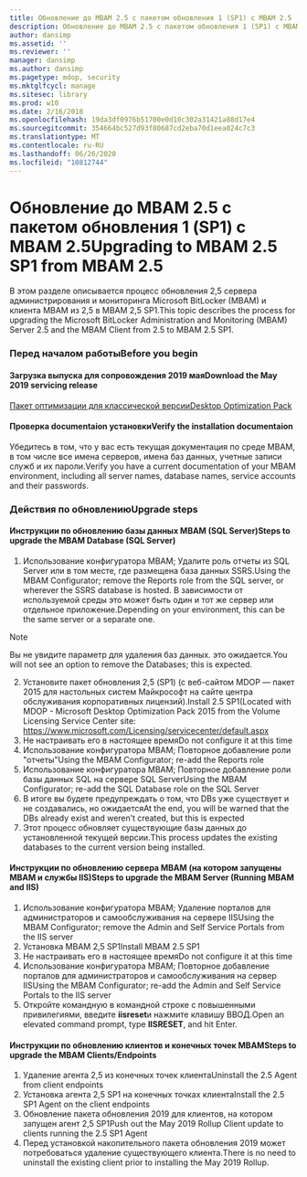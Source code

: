 ```yaml
---
title: Обновление до MBAM 2.5 с пакетом обновления 1 (SP1) с MBAM 2.5
description: Обновление до MBAM 2.5 с пакетом обновления 1 (SP1) с MBAM 2.5
author: dansimp
ms.assetid: ''
ms.reviewer: ''
manager: dansimp
ms.author: dansimp
ms.pagetype: mdop, security
ms.mktglfcycl: manage
ms.sitesec: library
ms.prod: w10
ms.date: 2/16/2018
ms.openlocfilehash: 19da3df0976b51700e0d10c302a31421a88d17e4
ms.sourcegitcommit: 354664bc527d93f80687cd2eba70d1eea024c7c3
ms.translationtype: MT
ms.contentlocale: ru-RU
ms.lasthandoff: 06/26/2020
ms.locfileid: "10812744"
---
```

# <span data-ttu-id="97412-103">Обновление до MBAM 2.5 с пакетом обновления 1 (SP1) с MBAM 2.5</span><span class="sxs-lookup"><span data-stu-id="97412-103">Upgrading to MBAM 2.5 SP1 from MBAM 2.5</span></span>
<span data-ttu-id="97412-104">В этом разделе описывается процесс обновления 2,5 сервера администрирования и мониторинга Microsoft BitLocker (MBAM) и клиента MBAM из 2,5 в MBAM 2,5 SP1.</span><span class="sxs-lookup"><span data-stu-id="97412-104">This topic describes the process for upgrading the Microsoft BitLocker Administration and Monitoring (MBAM) Server 2.5 and the MBAM Client from 2.5 to MBAM 2.5 SP1.</span></span>

### <span data-ttu-id="97412-105">Перед началом работы</span><span class="sxs-lookup"><span data-stu-id="97412-105">Before you begin</span></span>
#### <span data-ttu-id="97412-106">Загрузка выпуска для сопровождения 2019 мая</span><span class="sxs-lookup"><span data-stu-id="97412-106">Download the May 2019 servicing release</span></span>
[<span data-ttu-id="97412-107">Пакет оптимизации для классической версии</span><span class="sxs-lookup"><span data-stu-id="97412-107">Desktop Optimization Pack</span></span>](https://www.microsoft.com/download/details.aspx?id=58345)

#### <span data-ttu-id="97412-108">Проверка documentaion установки</span><span class="sxs-lookup"><span data-stu-id="97412-108">Verify the installation documentaion</span></span>
<span data-ttu-id="97412-109">Убедитесь в том, что у вас есть текущая документация по среде MBAM, в том числе все имена серверов, имена баз данных, учетные записи служб и их пароли.</span><span class="sxs-lookup"><span data-stu-id="97412-109">Verify you have a current documentation of your MBAM environment, including all server names, database names, service accounts and their passwords.</span></span>

### <span data-ttu-id="97412-110">Действия по обновлению</span><span class="sxs-lookup"><span data-stu-id="97412-110">Upgrade steps</span></span>
#### <span data-ttu-id="97412-111">Инструкции по обновлению базы данных MBAM (SQL Server)</span><span class="sxs-lookup"><span data-stu-id="97412-111">Steps to upgrade the MBAM Database (SQL Server)</span></span>
1. <span data-ttu-id="97412-112">Использование конфигуратора MBAM; Удалите роль отчеты из SQL Server или в том месте, где размещена база данных SSRS.</span><span class="sxs-lookup"><span data-stu-id="97412-112">Using the MBAM Configurator; remove the Reports role from the SQL server, or wherever the SSRS database is hosted.</span></span> <span data-ttu-id="97412-113">В зависимости от используемой среды это может быть один и тот же сервер или отдельное приложение.</span><span class="sxs-lookup"><span data-stu-id="97412-113">Depending on your environment, this can be the same server or a separate one.</span></span>
  > [!NOTE]
  > <span data-ttu-id="97412-114">Вы не увидите параметр для удаления баз данных. это ожидается.</span><span class="sxs-lookup"><span data-stu-id="97412-114">You will not see an option to remove the Databases; this is expected.</span></span>  
2. <span data-ttu-id="97412-115">Установите пакет обновления 2,5 (SP1) (с веб-сайтом MDOP — пакет 2015 для настольных систем Майкрософт на сайте центра обслуживания корпоративных лицензий).</span><span class="sxs-lookup"><span data-stu-id="97412-115">Install 2.5 SP1(Located with MDOP - Microsoft Desktop Optimization Pack 2015 from the Volume Licensing Service Center site:</span></span>  <https://www.microsoft.com/Licensing/servicecenter/default.aspx>
3. <span data-ttu-id="97412-116">Не настраивать его в настоящее время</span><span class="sxs-lookup"><span data-stu-id="97412-116">Do not configure it at this time</span></span> 
4. <span data-ttu-id="97412-117">Использование конфигуратора MBAM; Повторное добавление роли "отчеты"</span><span class="sxs-lookup"><span data-stu-id="97412-117">Using the MBAM Configurator; re-add the Reports role</span></span>
5. <span data-ttu-id="97412-118">Использование конфигуратора MBAM; Повторное добавление роли базы данных SQL на сервере SQL Server</span><span class="sxs-lookup"><span data-stu-id="97412-118">Using the MBAM Configurator; re-add the SQL Database role on the SQL Server</span></span>
6. <span data-ttu-id="97412-119">В итоге вы будете предупреждать о том, что DBs уже существует и не создавались, но ожидается</span><span class="sxs-lookup"><span data-stu-id="97412-119">At the end, you will be warned that the DBs already exist and  weren’t created, but this is expected</span></span>
7. <span data-ttu-id="97412-120">Этот процесс обновляет существующие базы данных до установленной текущей версии.</span><span class="sxs-lookup"><span data-stu-id="97412-120">This process updates the existing databases to the current version being installed.</span></span>              

#### <span data-ttu-id="97412-121">Инструкции по обновлению сервера MBAM (на котором запущены MBAM и службы IIS)</span><span class="sxs-lookup"><span data-stu-id="97412-121">Steps to upgrade the MBAM Server (Running MBAM and IIS)</span></span>
1. <span data-ttu-id="97412-122">Использование конфигуратора MBAM; Удаление порталов для администраторов и самообслуживания на сервере IIS</span><span class="sxs-lookup"><span data-stu-id="97412-122">Using the MBAM Configurator; remove the Admin and Self Service Portals from  the IIS server</span></span>
2. <span data-ttu-id="97412-123">Установка MBAM 2,5 SP1</span><span class="sxs-lookup"><span data-stu-id="97412-123">Install MBAM 2.5 SP1</span></span>
3. <span data-ttu-id="97412-124">Не настраивать его в настоящее время</span><span class="sxs-lookup"><span data-stu-id="97412-124">Do not configure it at this time</span></span>  
4. <span data-ttu-id="97412-125">Использование конфигуратора MBAM; Повторное добавление порталов для администраторов и самообслуживания на сервер IIS</span><span class="sxs-lookup"><span data-stu-id="97412-125">Using the MBAM Configurator; re-add the Admin and Self Service Portals to the IIS server</span></span> 
5. <span data-ttu-id="97412-126">Откройте командную в командной строке с повышенными привилегиями, введите **iisreset**и нажмите клавишу ВВОД.</span><span class="sxs-lookup"><span data-stu-id="97412-126">Open an elevated command prompt, type **IISRESET**, and hit Enter.</span></span>
 
#### <span data-ttu-id="97412-127">Инструкции по обновлению клиентов и конечных точек MBAM</span><span class="sxs-lookup"><span data-stu-id="97412-127">Steps to upgrade the MBAM Clients/Endpoints</span></span>
1. <span data-ttu-id="97412-128">Удаление агента 2,5 из конечных точек клиента</span><span class="sxs-lookup"><span data-stu-id="97412-128">Uninstall the 2.5 Agent from client endpoints</span></span>
2. <span data-ttu-id="97412-129">Установка агента 2,5 SP1 на конечных точках клиента</span><span class="sxs-lookup"><span data-stu-id="97412-129">Install the 2.5 SP1 Agent on the client endpoints</span></span>
3. <span data-ttu-id="97412-130">Обновление пакета обновления 2019 для клиентов, на котором запущен агент 2,5 SP1</span><span class="sxs-lookup"><span data-stu-id="97412-130">Push out the May 2019 Rollup Client update to clients running the 2.5 SP1 Agent</span></span> 
4. <span data-ttu-id="97412-131">Перед установкой накопительного пакета обновления 2019 может потребоваться удаление существующего клиента.</span><span class="sxs-lookup"><span data-stu-id="97412-131">There is no need to uninstall the existing client prior to installing the May 2019 Rollup.</span></span>  
